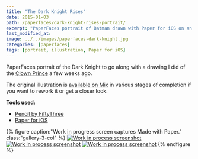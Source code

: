 ```yaml
---
title: "The Dark Knight Rises"
date: 2015-01-03
path: /paperfaces/dark-knight-rises-portrait/
excerpt: "PaperFaces portrait of Batman drawn with Paper for iOS on an iPad."
last_modified_at: 
image: ../../images/paperfaces-dark-knight.jpg
categories: [paperfaces]
tags: [portrait, illustration, Paper for iOS]
---
```


PaperFaces portrait of the Dark Knight to go along with a drawing I did of the [Clown Prince](/paperfaces/killing-joke-portrait/) a few weeks ago.

The original illustration is [available on Mix](https://mix.fiftythree.com/11098-Michael-Rose/1420093) in various stages of completion if you want to rework it or get a closer look.

**Tools used:**

- [Pencil by FiftyThree](https://www.amazon.com/FiftyThree-Digital-Stylus-Pencil-iPhone/dp/B01JJBUYR4/ref=as_li_ss_tl?keywords=pencil+53&qid=1550586265&s=gateway&sr=8-3&linkCode=ll1&tag=mademist-20&linkId=0134793cb840affff60f2e45a7f64678&language=en_US)
- [Paper for iOS](https://paper.bywetransfer.com/)

{% figure caption:"Work in progress screen captures Made with Paper." class:"gallery-3-col" %}
[![Work in process screenshot](../../images/paperfaces-dark-knight-process-1-600.jpg)](../../images/paperfaces-dark-knight-process-1-lg.jpg) [![Work in process screenshot](../../images/paperfaces-dark-knight-process-2-600.jpg)](../../images/paperfaces-dark-knight-process-2-lg.jpg) [![Work in process screenshot](../../images/paperfaces-dark-knight-process-3-600.jpg)](../../images/paperfaces-dark-knight-process-3-lg.jpg)
{% endfigure %}
